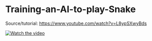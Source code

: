 # Training-an-AI-to-play-Snake

Source/tutorial: https://www.youtube.com/watch?v=L8ypSXwyBds

[![Watch the video](https://imgur.com/t/neural_network/jMCctIw)](https://youtu.be/4UrZ4H1ZlJM)
